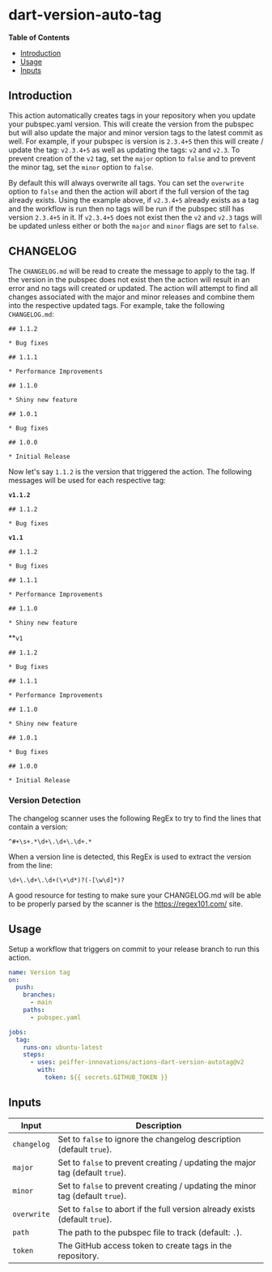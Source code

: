 # dart-version-auto-tag

<!-- START doctoc generated TOC please keep comment here to allow auto update -->
<!-- DON'T EDIT THIS SECTION, INSTEAD RE-RUN doctoc TO UPDATE -->
**Table of Contents**

- [Introduction](#introduction)
- [Usage](#usage)
- [Inputs](#inputs)

<!-- END doctoc generated TOC please keep comment here to allow auto update -->

## Introduction

This action automatically creates tags in your repository when you update your pubspec.yaml version.  This will create the version from the pubspec but will also update the major and minor version tags to the latest commit as well.  For example, if your pubspec is version is `2.3.4+5` then this will create / update the tag: `v2.3.4+5` as well as updating the tags: `v2` and `v2.3`.  To prevent creation of the `v2` tag, set the `major` option to `false` and to prevent the minor tag, set the `minor` option to `false`.

By default this will always overwrite all tags.  You can set the `overwrite` option to `false` and then the action will abort if the full version of the tag already exists.  Using the example above, if `v2.3.4+5` already exists as a tag and the workflow is run then no tags will be run if the pubspec still has version `2.3.4+5` in it.  If `v2.3.4+5` does not exist then the `v2` and `v2.3` tags will be updated unless either or both the `major` and `minor` flags are set to `false`.


## CHANGELOG

The `CHANGELOG.md` will be read to create the message to apply to the tag.  If the version in the pubspec does not exist then the action will result in an error and no tags will created or updated.  The action will attempt to find all changes associated with the major and minor releases and combine them into the respective updated tags.  For example, take the following `CHANGELOG.md`:

```
## 1.1.2

* Bug fixes

## 1.1.1

* Performance Improvements

## 1.1.0

* Shiny new feature

## 1.0.1

* Bug fixes

## 1.0.0

* Initial Release
```

Now let's say `1.1.2` is the version that triggered the action.  The following messages will be used for each respective tag:

**`v1.1.2`**
```
## 1.1.2

* Bug fixes
```

**`v1.1`**
```
## 1.1.2

* Bug fixes

## 1.1.1

* Performance Improvements

## 1.1.0

* Shiny new feature
```

**`v1`
```
## 1.1.2

* Bug fixes

## 1.1.1

* Performance Improvements

## 1.1.0

* Shiny new feature

## 1.0.1

* Bug fixes

## 1.0.0

* Initial Release
```

### Version Detection

The changelog scanner uses the following RegEx to try to find the lines that contain a version:
```regexp
^#+\s+.*\d+\.\d+\.\d+.*
```

When a version line is detected, this RegEx is used to extract the version from the line:
```regexp
\d+\.\d+\.\d+(\+\d*)?(-[\w\d]*)?
```

A good resource for testing to make sure your CHANGELOG.md will be able to be properly parsed by the scanner is the https://regex101.com/ site.

## Usage

Setup a workflow that triggers on commit to your release branch to run this action.


```yaml
name: Version tag
on:
  push:
    branches:
      - main
    paths:
      - pubspec.yaml

jobs:
  tag:
    runs-on: ubuntu-latest
    steps:
      - uses: peiffer-innovations/actions-dart-version-autotag@v2
        with:
          token: ${{ secrets.GITHUB_TOKEN }}
```

## Inputs

| Input        | Description                                                                   |
|--------------|-------------------------------------------------------------------------------|
| `changelog`  | Set to `false` to ignore the changelog description (default `true`).          |
| `major`      | Set to `false` to prevent creating / updating the major tag (default `true`). |
| `minor`      | Set to `false` to prevent creating / updating the minor tag (default `true`). |
| `overwrite`  | Set to `false` to abort if the full version already exists (default `true`).  |
| `path`       | The path to the pubspec file to track (default: `.`).                         |
| `token`      | The GitHub access token to create tags in the repository.                     |

[1]: https://github.community/t5/GitHub-Actions/Github-actions-workflow-not-triggering-with-tag-push/td-p/39685
[2]: https://help.github.com/en/github/authenticating-to-github/creating-a-personal-access-token-for-the-command-line
